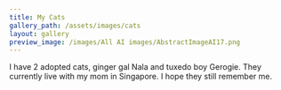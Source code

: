 ```yaml
---
title: My Cats
gallery_path: /assets/images/cats
layout: gallery
preview_image: /images/All AI images/AbstractImageAI17.png
---
```


I have 2 adopted cats, ginger gal Nala and tuxedo boy Gerogie. They currently live with my mom in Singapore. I hope they still remember me.

